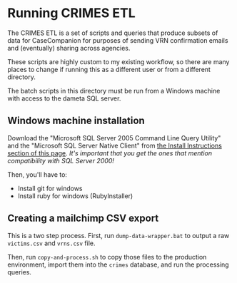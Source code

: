 Running CRIMES ETL
==========================================

The CRIMES ETL is a set of scripts and queries that produce subsets of data for CaseCompanion for purposes of sending VRN confirmation emails and (eventually) sharing across agencies.

These scripts are highly custom to my existing workflow, so there are many places to change if running this as a different user or from a different directory.

The batch scripts in this directory must be run from a Windows machine with access to the dameta SQL server.

## Windows machine installation
Download the "Microsoft SQL Server 2005 Command Line Query Utility"
and the "Microsoft SQL Server Native Client" from
[the Install Instructions section of this page](https://www.microsoft.com/en-us/download/details.aspx?id=17943).
*It's important that you get the ones that mention compatibility with SQL Server 2000!*

Then, you'll have to:
- Install git for windows
- Install ruby for windows (RubyInstaller)

## Creating a mailchimp CSV export
This is a two step process. First, run `dump-data-wrapper.bat` to output a raw
`victims.csv` and `vrns.csv` file.

Then, run `copy-and-process.sh` to copy those files to the production
environment, import them into the `crimes` database, and run the processing
queries.
